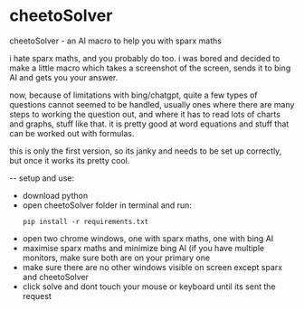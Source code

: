 # cheetoSolver
cheetoSolver - an AI macro to help you with sparx maths

i hate sparx maths, and you probably do too. i was bored and decided to make a little macro which takes a screenshot of the screen, sends it to bing AI and gets you your answer.

now, because of limitations with bing/chatgpt, quite a few types of questions cannot seemed to be handled, usually ones where there are many steps to working the question out, and where it has to read lots of charts and graphs, stuff like that. it is pretty good at word equations and stuff that can be worked out with formulas. 

this is only the first version, so its janky and needs to be set up correctly, but once it works its pretty cool.

-- setup and use:
- download python
- open cheetoSolver folder in terminal and run:
  ```pycon
  pip install -r requirements.txt
  ```
- open two chrome windows, one with sparx maths, one with bing AI
- maximise sparx maths and minimize bing AI (if you have multiple monitors, make sure both are on your primary one
- make sure there are no other windows visible on screen except sparx and cheetoSolver
- click solve and dont touch your mouse or keyboard until its sent the request

